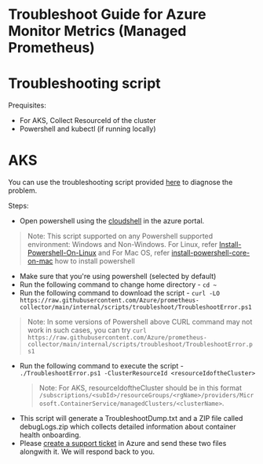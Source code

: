 # Troubleshoot Guide for Azure Monitor Metrics (Managed Prometheus)


# Troubleshooting script

Prequisites:
- For AKS, Collect ResourceId of the cluster
- Powershell and kubectl (if running locally)

# AKS

You can use the troubleshooting script provided [here](https://raw.githubusercontent.com/Azure/prometheus-collector/main/internal/scripts/troubleshoot/TroubleshootError.ps1) to diagnose the problem.

Steps:
- Open powershell using the [cloudshell](https://docs.microsoft.com/en-us/azure/cloud-shell/overview) in the azure portal.

> Note: This script supported on any Powershell supported environment: Windows and Non-Windows.
 For Linux, refer [Install-Powershell-On-Linux](https://docs.microsoft.com/en-us/powershell/scripting/install/installing-powershell-core-on-linux?view=powershell-7) and
 For Mac OS, refer [install-powershell-core-on-mac](https://docs.microsoft.com/en-us/powershell/scripting/install/installing-powershell-core-on-macos?view=powershell-7) how to install powershell
- Make sure that you're using powershell (selected by default)
- Run the following command to change home directory - `cd ~`
- Run the following command to download the script - `curl -LO https://raw.githubusercontent.com/Azure/prometheus-collector/main/internal/scripts/troubleshoot/TroubleshootError.ps1`

> Note: In some versions of Powershell above CURL command may not work in such cases, you can try  `curl https://raw.githubusercontent.com/Azure/prometheus-collector/main/internal/scripts/troubleshoot/TroubleshootError.ps1`


- Run the following command to execute the script - `./TroubleshootError.ps1 -ClusterResourceId <resourceIdoftheCluster>`
    > Note: For AKS, resourceIdoftheCluster should be in this format `/subscriptions/<subId>/resourceGroups/<rgName>/providers/Microsoft.ContainerService/managedClusters/<clusterName>`.
- This script will generate a TroubleshootDump.txt and a ZIP file called debugLogs.zip which collects detailed information about container health onboarding.
- Please [create a support ticket](https://azure.microsoft.com/en-us/support/create-ticket) in Azure and send these two files alongwith it. We will respond back to you.

